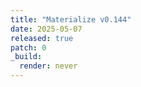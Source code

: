```yaml
---
title: "Materialize v0.144"
date: 2025-05-07
released: true
patch: 0
_build:
  render: never
---
```

